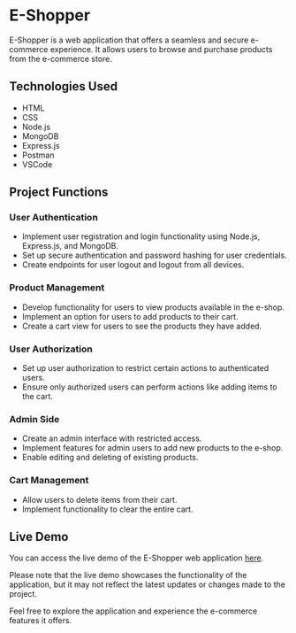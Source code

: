 # E-Shopper

E-Shopper is a web application that offers a seamless and secure e-commerce experience. It allows users to browse and purchase products from the e-commerce store.

## Technologies Used

- HTML
- CSS
- Node.js
- MongoDB
- Express.js
- Postman
- VSCode

## Project Functions

### User Authentication

- Implement user registration and login functionality using Node.js, Express.js, and MongoDB.
- Set up secure authentication and password hashing for user credentials.
- Create endpoints for user logout and logout from all devices.

### Product Management

- Develop functionality for users to view products available in the e-shop.
- Implement an option for users to add products to their cart.
- Create a cart view for users to see the products they have added.

### User Authorization

- Set up user authorization to restrict certain actions to authenticated users.
- Ensure only authorized users can perform actions like adding items to the cart.

### Admin Side

- Create an admin interface with restricted access.
- Implement features for admin users to add new products to the e-shop.
- Enable editing and deleting of existing products.

### Cart Management

- Allow users to delete items from their cart.
- Implement functionality to clear the entire cart.

## Live Demo

You can access the live demo of the E-Shopper web application [here](https://e-shopper-v5hk.onrender.com/).

Please note that the live demo showcases the functionality of the application, but it may not reflect the latest updates or changes made to the project.

Feel free to explore the application and experience the e-commerce features it offers.

